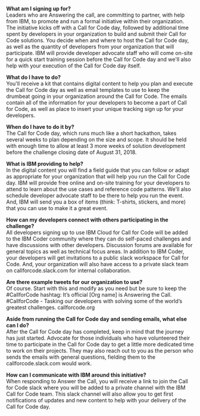 **What am I signing up for?**  
Leaders who are Answering the call, are committing to partner, with help from IBM, to promote and run a formal initiative within their organization. The initiative kicks off with a Call for Code day, followed by additional time spent by developers in your organization to build and submit their Call for Code solutions. You decide when and where to host the Call for Code day, as well as the quantity of developers from your organization that will participate. IBM will provide developer advocate staff who will come on-site for a quick start training session before the Call for Code day and we'll also help with your execution of the Call for Code day itself.

**What do I have to do?**  
You'll receive a kit that contains digital content to help you plan and execute the Call for Code day as well as email templates to use to keep the drumbeat going in your organization around the Call for Code. The emails contain all of the information for your developers to become a part of Call for Code, as well as place to insert your unique tracking sign up for your developers.

<!-- finalize when process complete
**What is the unique tracking for?**  
It's primary purpose is so you can send emails to those who have signed up, but it also serves as a way for you to measure engagement, help teams get formed, or really anything else you'd like to do with the data provided.
-->

**When do I have to do it by?**  
The Call for Code day, which runs much like a short hackathon, takes several weeks to plan depending on the size and scope. It should be held with enough time to allow at least 3 more weeks of solution development before the challenge closing date of August 31, 2018.

**What is IBM providing to help?**  
In the digital content you will find a field guide that you can follow or adapt as appropriate for your organization that will help you run the Call for Code day. IBM will provide free online and on-site training for your developers to attend to learn about the use cases and reference code patterns. We'll also schedule developer advocate staff to be there to help you run the event. And, IBM will send you a box of items (think: T-shirts, stickers, and more) that you can use to make it a great event.

**How can my developers connect with others participating in the challenge?**  
All developers signing up to use IBM Cloud for Call for Code will be added to the IBM Coder community where they can do self-paced challenges and have discussions with other developers. Discussion forums are available for general topics as well as technical focus areas. In addition to IBM Coder, your developers will get invitations to a public slack workspace for Call for Code. And, your organization will also have access to a private slack team on callforcode.slack.com for internal collaboration.

**Are there example tweets for our organization to use?**  
Of course. Start with this and modify as you need but be sure to keep the #CallforCode hashtag:
It’s official [Org name] is Answering the Call. #CallforCode - Tasking our developers with solving some of the world’s greatest challenges. callforcode.org

**Aside from running the Call for Code day and sending emails, what else can I do?**  
After the Call for Code day has completed, keep in mind that the journey has just started. Advocate for those individuals who have volunteered their time to participate in the Call for Code day to get a little more dedicated time to work on their projects. They may also reach out to you as the person who sends the emails with general questions, fielding them to the callforcode.slack.com would work.

**How can I communicate with IBM around this initiative?**  
When responding to Answer the Call, you will receive a link to join the Call for Code slack where you will be added to a private channel with the IBM Call for Code team. This slack channel will also allow you to get first notifications of updates and new content to help with your delivery of the Call for Code day.
